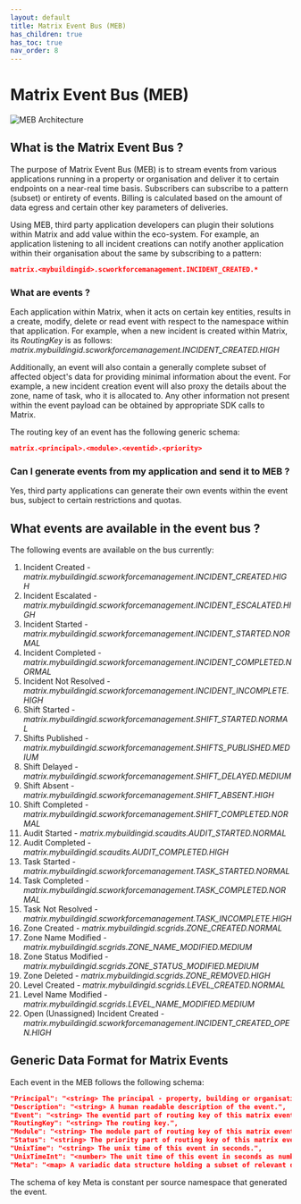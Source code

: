```yaml
---
layout: default
title: Matrix Event Bus (MEB)
has_children: true
has_toc: true
nav_order: 8
---
```


# Matrix Event Bus (MEB)
![MEB Architecture](https://www.smartclean.io/matrix/images/Event-Bus-Architecture-v2.png)

## What is the Matrix Event Bus ?
The purpose of Matrix Event Bus (MEB) is to stream events from various applications running in a property or organisation and deliver it to certain endpoints on a near-real time basis.
Subscribers can subscribe to a pattern (subset) or entirety of events. Billing is calculated based on the amount of data egress and certain other key parameters of deliveries.

Using MEB, third party application developers can plugin their solutions within Matrix and add value within the eco-system.
For example, an application listening to all incident creations can notify another application within their organisation about the same by subscribing to a pattern:


```json
matrix.<mybuildingid>.scworkforcemanagement.INCIDENT_CREATED.*
```

### What are events ?
Each application within Matrix, when it acts on certain key entities, results in a create, modify, delete or read event with respect to the namespace within that application.
For example, when a new incident is created within Matrix, its *RoutingKey* is as follows: *matrix.mybuildingid.scworkforcemanagement.INCIDENT_CREATED.HIGH*

Additionally, an event will also contain a generally complete subset of affected object's data for providing minimal information about the event.
For example, a new incident creation event will also proxy the details about the zone, name of task, who it is allocated to.
Any other information not present within the event payload can be obtained by appropriate SDK calls to Matrix.

The routing key of an event has the following generic schema:
```json
matrix.<principal>.<module>.<eventid>.<priority>
```

### Can I generate events from my application and send it to MEB ?
Yes, third party applications can generate their own events within the event bus, subject to certain restrictions and quotas.

## What events are available in the event bus ?
The following events are available on the bus currently:

1. Incident Created - *matrix.mybuildingid.scworkforcemanagement.INCIDENT_CREATED.HIGH*
2. Incident Escalated - *matrix.mybuildingid.scworkforcemanagement.INCIDENT_ESCALATED.HIGH*
3. Incident Started - *matrix.mybuildingid.scworkforcemanagement.INCIDENT_STARTED.NORMAL*
4. Incident Completed - *matrix.mybuildingid.scworkforcemanagement.INCIDENT_COMPLETED.NORMAL*
5. Incident Not Resolved - *matrix.mybuildingid.scworkforcemanagement.INCIDENT_INCOMPLETE.HIGH*
6. Shift Started - *matrix.mybuildingid.scworkforcemanagement.SHIFT_STARTED.NORMAL*
7. Shifts Published - *matrix.mybuildingid.scworkforcemanagement.SHIFTS_PUBLISHED.MEDIUM*
8. Shift Delayed - *matrix.mybuildingid.scworkforcemanagement.SHIFT_DELAYED.MEDIUM*
9. Shift Absent - *matrix.mybuildingid.scworkforcemanagement.SHIFT_ABSENT.HIGH*
10. Shift Completed - *matrix.mybuildingid.scworkforcemanagement.SHIFT_COMPLETED.NORMAL*
11. Audit Started - *matrix.mybuildingid.scaudits.AUDIT_STARTED.NORMAL*
12. Audit Completed - *matrix.mybuildingid.scaudits.AUDIT_COMPLETED.HIGH*
13. Task Started - *matrix.mybuildingid.scworkforcemanagement.TASK_STARTED.NORMAL*
14. Task Completed - *matrix.mybuildingid.scworkforcemanagement.TASK_COMPLETED.NORMAL*
15. Task Not Resolved - *matrix.mybuildingid.scworkforcemanagement.TASK_INCOMPLETE.HIGH*
16. Zone Created - *matrix.mybuildingid.scgrids.ZONE_CREATED.NORMAL*
17. Zone Name Modified - *matrix.mybuildingid.scgrids.ZONE_NAME_MODIFIED.MEDIUM*
18. Zone Status Modified - *matrix.mybuildingid.scgrids.ZONE_STATUS_MODIFIED.MEDIUM*
19. Zone Deleted - *matrix.mybuildingid.scgrids.ZONE_REMOVED.HIGH*
20. Level Created - *matrix.mybuildingid.scgrids.LEVEL_CREATED.NORMAL*
21. Level Name Modified - *matrix.mybuildingid.scgrids.LEVEL_NAME_MODIFIED.MEDIUM*
22. Open (Unassigned) Incident Created - *matrix.mybuildingid.scworkforcemanagement.INCIDENT_CREATED_OPEN.HIGH*

## Generic Data Format for Matrix Events
Each event in the MEB follows the following schema:
```json
"Principal": "<string> The principal - property, building or organisation",
"Description": "<string> A human readable description of the event.",
"Event": "<string> The eventid part of routing key of this matrix event.",
"RoutingKey": "<string> The routing key.",
"Module": "<string> The module part of routing key of this matrix event.",
"Status": "<string> The priority part of routing key of this matrix event.",
"UnixTime": "<string> The unix time of this event in seconds.",
"UnixTimeInt": "<number> The unit time of this event in seconds as number datatype."
"Meta": "<map> A variadic data structure holding a subset of relevant data pertaining to this event."
```

The schema of key Meta is constant per source namespace that generated the event.
